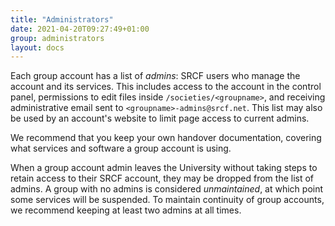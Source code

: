 ```yaml
---
title: "Administrators"
date: 2021-04-20T09:27:49+01:00
group: administrators
layout: docs
---
```


Each group account has a list of *admins*: SRCF users who manage the
account and its services. This includes access to the account in the
control panel, permissions to edit files inside
`/societies/<groupname>`, and receiving administrative email sent to
`<groupname>-admins@srcf.net`. This list may also be used by an
account's website to limit page access to current admins.

We recommend that you keep your own handover documentation, covering
what services and software a group account is using.

When a group account admin leaves the University without taking steps to
retain access to their SRCF account, they may be dropped from the list
of admins. A group with no admins is considered *unmaintained*, at which
point some services will be suspended. To maintain continuity of group
accounts, we recommend keeping at least two admins at all times.
